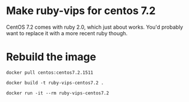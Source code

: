 # Make ruby-vips for centos 7.2

CentOS 7.2 comes with ruby 2.0, which just about works. You'd probably want
to replace it with a more recent ruby though.

# Rebuild the image

	docker pull centos:centos7.2.1511

	docker build -t ruby-vips-centos7.2 .

	docker run -it --rm ruby-vips-centos7.2 



